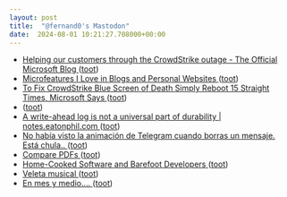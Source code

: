 ```yaml
---
layout: post
title:  "@fernand0's Mastodon"
date:  2024-08-01 10:21:27.708000+00:00
---
```

*  [Helping our customers through the CrowdStrike outage - The Official Microsoft Blog ](https://blogs.microsoft.com/blog/2024/07/20/helping-our-customers-through-the-crowdstrike-outage) ([toot](https://mastodon.social/@fernand0/112886263821462937))
*  [Microfeatures I Love in Blogs and Personal Websites ](https://danilafe.com/blog/blog_microfeatures) ([toot](https://mastodon.social/@fernand0/112886094393915120))
*  [To Fix CrowdStrike Blue Screen of Death Simply Reboot 15 Straight Times, Microsoft Says ](https://www.404media.co/to-fix-crowdstrike-blue-screen-of-death-simply-reboot-15-straight-times-microsoft-says) ([toot](https://mastodon.social/@fernand0/112885731880920448))
*  [ ](https://mastodon.social/users/fernand0/statuses/112885718255156602/activity) ([toot](https://mastodon.social/users/fernand0/statuses/112885718255156602/activity))
*  [A write-ahead log is not a universal part of durability \| notes.eatonphil.com ](https://notes.eatonphil.com/2024-07-01-a-write-ahead-log-is-not-a-universal-part-of-durability.htm) ([toot](https://mastodon.social/@fernand0/112885647361377445))
*  [No había visto la animación de Telegram cuando borras un mensaje. Está chula.. ](https://mastodon.social/@fernand0/112885520305428484) ([toot](https://mastodon.social/@fernand0/112885520305428484))
*  [Compare PDFs ](https://simonwillison.net/2024/Jul/2/compare-pdfs/#atom-everythin) ([toot](https://mastodon.social/@fernand0/112884817913849561))
*  [Home-Cooked Software and Barefoot Developers ](https://maggieappleton.com/home-cooked-softwar) ([toot](https://mastodon.social/@fernand0/112884210168799576))
*  [Veleta musical ](https://www.flickr.com/photos/fernand0/53859484462) ([toot](https://mastodon.social/@fernand0/112884105099462722))
*  [En mes y medio…. ](https://avecesunafoto.wordpress.com/2024/07/31/en-mes-y-medio) ([toot](https://mastodon.social/@fernand0/112882623703785990))
